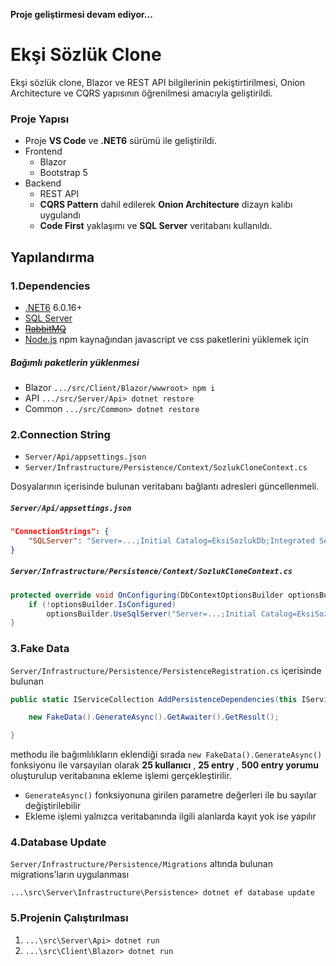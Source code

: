 **Proje geliştirmesi devam ediyor...**
# Ekşi Sözlük Clone
Ekşi sözlük clone, Blazor ve REST API bilgilerinin pekiştirtirilmesi, Onion Architecture ve CQRS yapısının öğrenilmesi amacıyla geliştirildi.


### Proje Yapısı
- Proje **VS Code** ve **.NET6** sürümü ile geliştirildi.
- Frontend
    - Blazor
    - Bootstrap 5
- Backend
    - REST API
    - **CQRS Pattern** dahil edilerek **Onion Architecture** dizayn kalıbı uygulandı
    - **Code First** yaklaşımı ve **SQL Server** veritabanı kullanıldı.

## Yapılandırma
### 1.Dependencies
- [.NET6](https://dotnet.microsoft.com/en-us/download/dotnet/6.0) 6.0.16+
- [SQL Server](https://www.microsoft.com/tr-tr/sql-server/sql-server-downloads)
- ~~[RabbitMQ](https://www.rabbitmq.com)~~
- [Node.js](https://nodejs.org/en) npm kaynağından javascript ve css paketlerini yüklemek için
##### Bağımlı paketlerin yüklenmesi
- Blazor `.../src/Client/Blazor/wwwroot> npm i`
- API `.../src/Server/Api> dotnet restore`
- Common `.../src/Common> dotnet restore`

### 2.Connection String
- `Server/Api/appsettings.json`
- `Server/Infrastructure/Persistence/Context/SozlukCloneContext.cs`

Dosyalarının içerisinde bulunan veritabanı bağlantı adresleri güncellenmeli.

##### `Server/Api/appsettings.json`
```json
"ConnectionStrings": {
    "SQLServer": "Server=...;Initial Catalog=EksiSozlukDb;Integrated Security=True;"
}
```

##### `Server/Infrastructure/Persistence/Context/SozlukCloneContext.cs`
```c#
protected override void OnConfiguring(DbContextOptionsBuilder optionsBuilder){
    if (!optionsBuilder.IsConfigured)
        optionsBuilder.UseSqlServer("Server=...;Initial Catalog=EksiSozlukDb;Integrated Security=True;");
}
```
### 3.Fake Data
`Server/Infrastructure/Persistence/PersistenceRegistration.cs` içerisinde bulunan
```c#
public static IServiceCollection AddPersistenceDependencies(this IServiceCollection service, IConfiguration configuration){

    new FakeData().GenerateAsync().GetAwaiter().GetResult();

}
```
methodu ile bağımlılıkların eklendiği sırada `new FakeData().GenerateAsync()` fonksiyonu ile varsayılan olarak **25 kullanıcı** , **25 entry** , **500 entry yorumu** oluşturulup veritabanına ekleme işlemi gerçekleştirilir. 
- `GenerateAsync()` fonksiyonuna girilen parametre değerleri ile bu sayılar değiştirilebilir
- Ekleme işlemi yalnızca veritabanında ilgili alanlarda kayıt yok ise yapılır


### 4.Database Update
`Server/Infrastructure/Persistence/Migrations` altında bulunan migrations'ların uygulanması
```console
...\src\Server\Infrastructure\Persistence> dotnet ef database update
```
### 5.Projenin Çalıştırılması
1. `...\src\Server\Api> dotnet run`
2. `...\src\Client\Blazor> dotnet run`